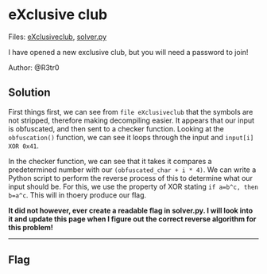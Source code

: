 # eXclusive club
Files: [eXclusiveclub](./eXclusiveclub), [solver.py](./solver.py)

I have opened a new exclusive club, but you will need a password to join!

Author: @R3tr0

## Solution

First things first, we can see from `file eXclusiveclub` that the symbols are not stripped, therefore making decompiling easier. It appears that our input is obfuscated, and then sent to a checker function. Looking at the `obfuscation()` function, we can see it loops through the input and `input[i] XOR 0x41`.

In the checker function, we can see that it takes it compares a predetermined number with our `(obfuscated_char + i * 4)`. We can write a Python script to perform the reverse process of this to determine what our input should be. For this, we use the property of XOR stating `if a=b^c, then b=a^c`. This will in thoery produce our flag.

<b>It did not however, ever create a readable flag in solver.py. I will look into it and update this page when I figure out the correct reverse algorithm for this problem!</b>

---
## Flag
```

```
